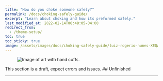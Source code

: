 ```yaml
---
title: "How do you choke someone safely?"
permalink: /docs/choking-safely-guide/
excerpt: "Learn about choking and how its preformed safely."
last_modified_at: 2022-02-14T08:48:05-04:00
redirect_from:
  - /theme-setup/
toc: true
toc_sticky: true
image: /assets/images/docs/choking-safely-guide/luiz-rogerio-nunes-XEQAQwaAAC0-unsplash.jpg
---
```

<figure>
  <img src="{{ '/assets/images/docs/choking-safely-guide/luiz-rogerio-nunes-XEQAQwaAAC0-unsplash.jpg' | relative_url }}" alt="Image of art with hand cuffs.">
</figure>
This section is a draft, expect errors and issues.
## Unfinished

---

